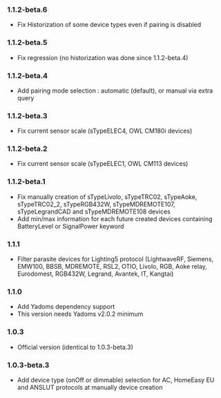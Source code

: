 ### 1.1.2-beta.6
* Fix Historization of some device types even if pairing is disabled

### 1.1.2-beta.5
* Fix regression (no historization was done since 1.1.2-beta.4)

### 1.1.2-beta.4
* Add pairing mode selection : automatic (default), or manual via extra query

### 1.1.2-beta.3
* Fix current sensor scale (sTypeELEC4, OWL CM180i devices)

### 1.1.2-beta.2
* Fix current sensor scale (sTypeELEC1, OWL CM113 devices)

### 1.1.2-beta.1
* Fix manually creation of sTypeLivolo, sTypeTRC02, sTypeAoke, sTypeTRC02_2, sTypeRGB432W, sTypeMDREMOTE107, sTypeLegrandCAD and sTypeMDREMOTE108 devices
* Add min/max information for each future created devices containing BatteryLevel or SignalPower keyword

### 1.1.1
* Filter parasite devices for Lighting5 protocol (LightwaveRF, Siemens, EMW100, BBSB, MDREMOTE, RSL2, OTIO, Livolo, RGB, Aoke relay, Eurodomest, RGB432W, Legrand, Avantek, IT, Kangtai)

### 1.1.0
* Add Yadoms dependency support
* This version needs Yadoms v2.0.2 minimum

### 1.0.3
* Official version (identical to 1.0.3-beta.3)

### 1.0.3-beta.3
* Add device type (onOff or dimmable) selection for AC, HomeEasy EU and ANSLUT protocols at manually device creation
